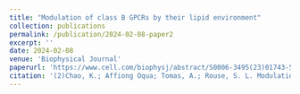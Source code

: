 ```yaml
---
title: "Modulation of class B GPCRs by their lipid environment"
collection: publications
permalink: /publication/2024-02-08-paper2
excerpt: ''
date: 2024-02-08
venue: 'Biophysical Journal'
paperurl: 'https://www.cell.com/biophysj/abstract/S0006-3495(23)01743-5'
citation: '(2)Chao, K.; Affiong Oqua; Tomas, A.; Rouse, S. L. Modulation of Class B GPCRs by Their Lipid Environment. Biophysical Journal 2024, 123 (3), 152a152a. https://doi.org/10.1016/j.bpj.2023.11.1043.'
---
```


